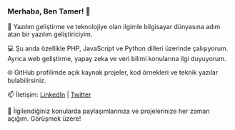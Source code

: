 ### Merhaba, Ben Tamer! 👋

🚀 Yazılım geliştirme ve teknolojiye olan ilgimle bilgisayar dünyasına adım atan bir yazılım geliştiriciyim.

💻 Şu anda özellikle PHP, JavaScript ve Python dilleri üzerinde çalışıyorum. Ayrıca web geliştirme, yapay zeka ve veri bilimi konularına ilgi duyuyorum.

🌐 GitHub profilimde açık kaynak projeler, kod örnekleri ve teknik yazılar bulabilirsiniz.

📫 İletişim: [LinkedIn](https://www.linkedin.com/in/tamerkirci/) | [Twitter](https://twitter.com/tamerkirci)

🔗 İlgilendiğiniz konularda paylaşımlarınıza ve projelerinize her zaman açığım. Görüşmek üzere!
